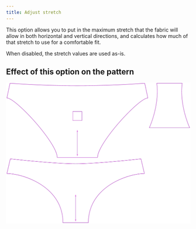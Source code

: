 ```yaml
---
title: Adjust stretch
---
```


This option allows you to put in the maximum stretch that the fabric will allow 
in both horizontal and vertical directions, and calculates how much of that stretch 
to use for a comfortable fit. 

When disabled, the stretch values are used as-is.


## Effect of this option on the pattern
![This image shows the effect of this option by superimposing several variants that have a different value for this option](unice_adjuststretch_sample.svg "Effect of this option on the pattern")
